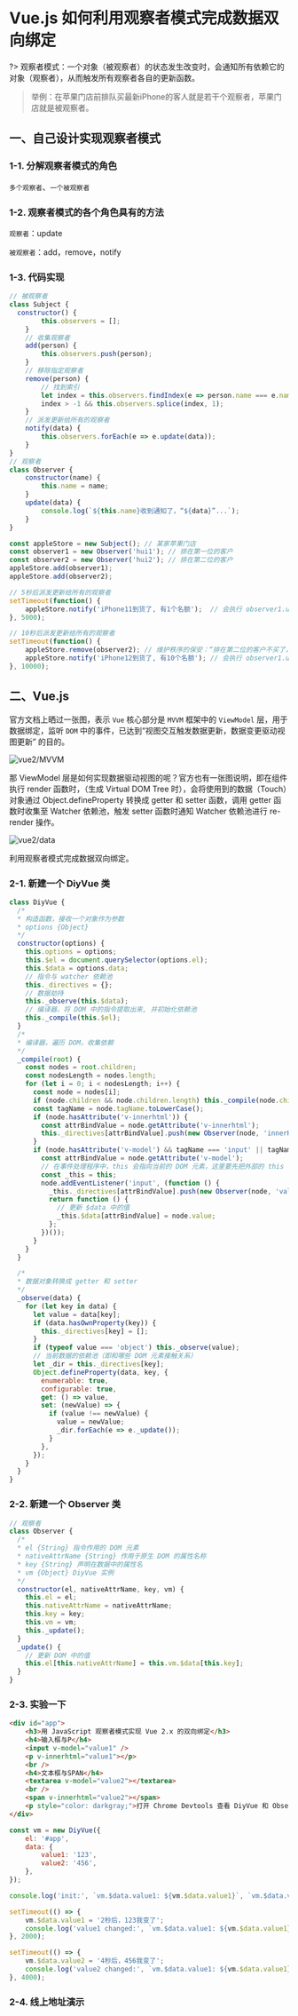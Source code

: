 # Vue.js 如何利用观察者模式完成数据双向绑定

?> 观察者模式：一个对象（被观察者）的状态发生改变时，会通知所有依赖它的对象（观察者），从而触发所有观察者各自的更新函数。

> 举例：在苹果门店前排队买最新iPhone的客人就是若干个观察者，苹果门店就是被观察者。

## 一、自己设计实现观察者模式

### 1-1. 分解观察者模式的角色

`多个观察者`、`一个被观察者`

### 1-2. 观察者模式的各个角色具有的方法

`观察者`：update

`被观察者`：add，remove，notify

### 1-3. 代码实现

```javascript
// 被观察者
class Subject {
  constructor() {
		this.observers = [];
	}
	// 收集观察者
	add(person) {
		this.observers.push(person);
	}
	// 移除指定观察者
	remove(person) {
		// 找到索引
		let index = this.observers.findIndex(e => person.name === e.name);
		index > -1 && this.observers.splice(index, 1);
	}
	// 派发更新给所有的观察者
	notify(data) {
		this.observers.forEach(e => e.update(data));
	}
}
// 观察者
class Observer {
	constructor(name) {
		this.name = name;
	}
	update(data) {
		console.log(`${this.name}收到通知了，“${data}”...`);
	}
}

const appleStore = new Subject(); // 某家苹果门店
const observer1 = new Observer('hui1'); // 排在第一位的客户
const observer2 = new Observer('hui2'); // 排在第二位的客户
appleStore.add(observer1);
appleStore.add(observer2);

// 5秒后派发更新给所有的观察者
setTimeout(function() {
	appleStore.notify('iPhone11到货了, 有1个名额');  // 会执行 observer1.update，observer1.update
}, 5000);

// 10秒后派发更新给所有的观察者
setTimeout(function() {
	appleStore.remove(observer2); // 维护秩序的保安：“排在第二位的客户不买了，已经走人，收到请回答”
	appleStore.notify('iPhone12到货了, 有10个名额'); // 会执行 observer1.update
}, 10000);
```

## 二、Vue.js

官方文档上晒过一张图，表示 `Vue` 核心部分是 `MVVM` 框架中的 `ViewModel` 层，用于数据绑定，监听 `DOM` 中的事件，已达到“视图交互触发数据更新，数据变更驱动视图更新” 的目的。

![vue2/MVVM](./_media/mvvm.png)

那 ViewModel 层是如何实现数据驱动视图的呢？官方也有一张图说明，即在组件执行 render 函数时，（生成 Virtual DOM Tree 时），会将使用到的数据（Touch）对象通过 Object.defineProperty 转换成 getter 和 setter 函数，调用 getter 函数时收集至 Watcher 依赖池，触发 setter 函数时通知 Watcher 依赖池进行 re-render 操作。

![vue2/data](./_media/data.png)

利用观察者模式完成数据双向绑定。

### 2-1. 新建一个 DiyVue 类

```javascript
class DiyVue {
  /*
  * 构造函数，接收一个对象作为参数
  * options {Object}
  */
  constructor(options) {
    this.options = options;
    this.$el = document.querySelector(options.el);
    this.$data = options.data;
    // 指令与 watcher 依赖池
    this._directives = {};
    // 数据劫持
    this._observe(this.$data);
    // 编译器，将 DOM 中的指令提取出来, 并初始化依赖池
    this._compile(this.$el);
  }
  /*
  * 编译器，遍历 DOM，收集依赖
  */
  _compile(root) {
    const nodes = root.children;
    const nodesLength = nodes.length;
    for (let i = 0; i < nodesLength; i++) {
      const node = nodes[i];
      if (node.children && node.children.length) this._compile(node.children);
      const tagName = node.tagName.toLowerCase();
      if (node.hasAttribute('v-innerhtml')) {
        const attrBindValue = node.getAttribute('v-innerhtml');
        this._directives[attrBindValue].push(new Observer(node, 'innerHTML', attrBindValue, this));
      }
      if (node.hasAttribute('v-model') && tagName === 'input' || tagName === 'textarea') {
        const attrBindValue = node.getAttribute('v-model');
        // 在事件处理程序中，this 会指向当前的 DOM 元素，这里要先把外部的 this 存储起来，供在事件处理程序内部能正常调用
        const _this = this;
        node.addEventListener('input', (function () {
          _this._directives[attrBindValue].push(new Observer(node, 'value', attrBindValue, _this));
          return function () {
            // 更新 $data 中的值
            _this.$data[attrBindValue] = node.value;
          };
        })());
      }
    }
  }

  /*
  * 数据对象转换成 getter 和 setter
  */
  _observe(data) {
    for (let key in data) {
      let value = data[key];
      if (data.hasOwnProperty(key)) {
        this._directives[key] = [];
      }
      if (typeof value === 'object') this._observe(value);
      // 当前数据的依赖池（即和哪些 DOM 元素接触关系）
      let _dir = this._directives[key];
      Object.defineProperty(data, key, {
        enumerable: true,
        configurable: true,
        get: () => value,
        set: (newValue) => {
          if (value !== newValue) {
            value = newValue;
            _dir.forEach(e => e._update());
          }
        },
      });
    }
  }
}
```

### 2-2. 新建一个 Observer 类

```javascript
// 观察者
class Observer {
  /*
  * el {String} 指令作用的 DOM 元素
  * nativeAttrName {String} 作用于原生 DOM 的属性名称
  * key {String} 声明在数据中的属性名
  * vm {Object} DiyVue 实例
  */
  constructor(el, nativeAttrName, key, vm) {
    this.el = el;
    this.nativeAttrName = nativeAttrName;
    this.key = key;
    this.vm = vm;
    this._update();
  }
  _update() {
    // 更新 DOM 中的值
    this.el[this.nativeAttrName] = this.vm.$data[this.key];
  }
}
```

### 2-3. 实验一下

```html
<div id="app">
    <h3>用 JavaScript 观察者模式实现 Vue 2.x 的双向绑定</h3>
    <h4>输入框与P</h4>
    <input v-model="value1" />
    <p v-innerhtml="value1"></p>
    <br />
    <h4>文本框与SPAN</h4>
    <textarea v-model="value2"></textarea>
    <br />
    <span v-innerhtml="value2"></span>
    <p style="color: darkgray;">打开 Chrome Devtools 查看 DiyVue 和 Observer 类是如何实现的</p>
</div>
```

```javascript
const vm = new DiyVue({
    el: '#app',
    data: {
        value1: '123',
        value2: '456',
    },
});

console.log('init:', `vm.$data.value1: ${vm.$data.value1}`, `vm.$data.value2: ${vm.$data.value2}`);

setTimeout(() => {
    vm.$data.value1 = '2秒后，123我变了';
    console.log('value1 changed:', `vm.$data.value1: ${vm.$data.value1}`, `vm.$data.value2: ${vm.$data.value2}`);
}, 2000);

setTimeout(() => {
    vm.$data.value2 = '4秒后，456我变了';
    console.log('value2 changed:', `vm.$data.value1: ${vm.$data.value1}`, `vm.$data.value2: ${vm.$data.value2}`);
}, 4000);
```

### 2-4. 线上地址演示